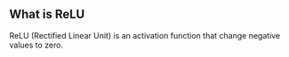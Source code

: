## What is ReLU

ReLU (Rectified Linear Unit) is an activation function that change negative values to zero.

